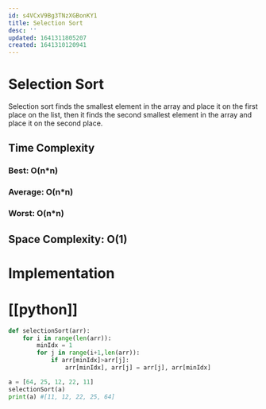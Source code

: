```yaml
---
id: s4VCxV9Bg3TNzXGBonKY1
title: Selection Sort
desc: ''
updated: 1641311805207
created: 1641310120941
---
```


# Selection Sort

Selection sort finds the smallest element in the array and place it on the first place on the list, then it finds the second smallest element in the array and place it on the second place.


## Time Complexity

### Best: O(n*n)

### Average: O(n*n)

### Worst: O(n*n)

## Space Complexity: O(1)

# Implementation

# [[python]]

```python
def selectionSort(arr):
    for i in range(len(arr)):
        minIdx = 1
        for j in range(i+1,len(arr)):
            if arr[minIdx]>arr[j]:
                arr[minIdx], arr[j] = arr[j], arr[minIdx]

a = [64, 25, 12, 22, 11]
selectionSort(a)
print(a) #[11, 12, 22, 25, 64]

```

